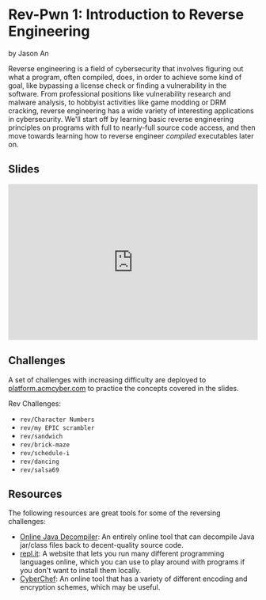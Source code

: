 # Rev-Pwn 1: Introduction to Reverse Engineering

by Jason An

Reverse engineering is a field of cybersecurity that involves figuring out what a program, often compiled, does, in order to achieve some kind of goal, like bypassing a license check or finding a vulnerability in the software. From professional positions like vulnerability research and malware analysis, to hobbyist activities like game modding or DRM cracking, reverse engineering has a wide variety of interesting applications in cybersecurity. We'll start off by learning basic reverse engineering principles on programs with full to nearly-full source code access, and then move towards learning how to reverse engineer *compiled* executables later on.

## Slides

<iframe src="https://docs.google.com/presentation/d/e/2PACX-1vQRBhMUSYUJlyimteu_Kj3_wdVk6kZURNxFTJ0CLSHcTab9dvH17oR3LrWCEkhfRCrALyfuezxDkIlP/embed?start=false&loop=false&delayms=3000" frameborder="0" width="100%" style="aspect-ratio: 16 / 10;" allowfullscreen="true" mozallowfullscreen="true" webkitallowfullscreen="true"></iframe>

## Challenges

A set of challenges with increasing difficulty are deployed to [platform.acmcyber.com](https://platform.acmcyber.com) to practice the concepts covered in the slides. 

Rev Challenges:
- `rev/Character Numbers`
- `rev/my EPIC scrambler`
- `rev/sandwich`
- `rev/brick-maze`
- `rev/schedule-i`
- `rev/dancing`
- `rev/salsa69`

## Resources
The following resources are great tools for some of the reversing challenges:
- [Online Java Decompiler](https://www.decompiler.com): An entirely online tool that can decompile Java jar/class files back to decent-quality source code.
- [repl.it](https://replit.com): A website that lets you run many different programming languages online, which you can use to play around with programs if you don't want to install them locally.
- [CyberChef](https://gchq.github.io/CyberChef/): An online tool that has a variety of different encoding and encryption schemes, which may be useful.

